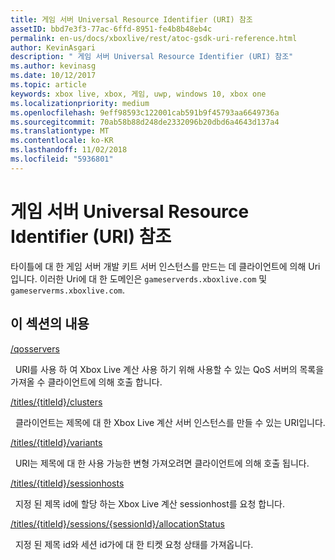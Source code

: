 ```yaml
---
title: 게임 서버 Universal Resource Identifier (URI) 참조
assetID: bbd7e3f3-77ac-6ffd-8951-fe4b8b48eb4c
permalink: en-us/docs/xboxlive/rest/atoc-gsdk-uri-reference.html
author: KevinAsgari
description: " 게임 서버 Universal Resource Identifier (URI) 참조"
ms.author: kevinasg
ms.date: 10/12/2017
ms.topic: article
keywords: xbox live, xbox, 게임, uwp, windows 10, xbox one
ms.localizationpriority: medium
ms.openlocfilehash: 9eff98593c122001cab591b9f45793aa6649736a
ms.sourcegitcommit: 70ab58b88d248de2332096b20dbd6a4643d137a4
ms.translationtype: MT
ms.contentlocale: ko-KR
ms.lasthandoff: 11/02/2018
ms.locfileid: "5936801"
---
```

# <a name="game-server-universal-resource-identifier-uri-reference"></a>게임 서버 Universal Resource Identifier (URI) 참조
타이틀에 대 한 게임 서버 개발 키트 서버 인스턴스를 만드는 데 클라이언트에 의해 Uri입니다. 이러한 Uri에 대 한 도메인은 `gameserverds.xboxlive.com` 및 `gameserverms.xboxlive.com`.
 
<a id="ID4EY"></a>

 
## <a name="in-this-section"></a>이 섹션의 내용

[/qosservers](uri-qosservers.md)

&nbsp;&nbsp;URI를 사용 하 여 Xbox Live 계산 사용 하기 위해 사용할 수 있는 QoS 서버의 목록을 가져올 수 클라이언트에 의해 호출 합니다.

[/titles/{titleId}/clusters](uri-titlestitleidclusters.md)

&nbsp;&nbsp;클라이언트는 제목에 대 한 Xbox Live 계산 서버 인스턴스를 만들 수 있는 URI입니다.

[/titles/{titleId}/variants](uri-titlestitleidvariants.md)

&nbsp;&nbsp;URI는 제목에 대 한 사용 가능한 변형 가져오려면 클라이언트에 의해 호출 됩니다.

[/titles/{titleId}/sessionhosts](uri-titlestitleidsessionhosts.md)

&nbsp;&nbsp;지정 된 제목 id에 할당 하는 Xbox Live 계산 sessionhost를 요청 합니다.

[/titles/{titleId}/sessions/{sessionId}/allocationStatus](uri-titlestitleidsessionssessionidallocationstatus.md)

&nbsp;&nbsp;지정 된 제목 id와 세션 id가에 대 한 티켓 요청 상태를 가져옵니다.
 